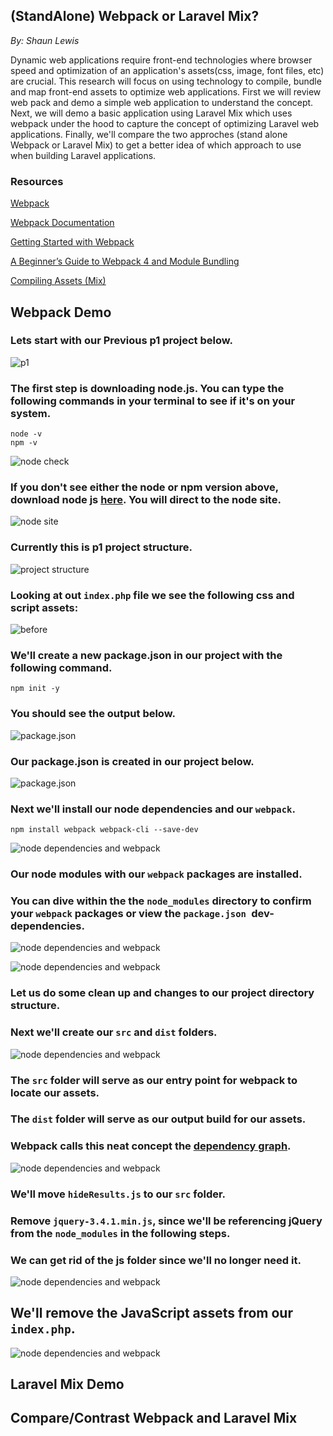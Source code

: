 ## (StandAlone) Webpack or Laravel Mix?

*By: Shaun Lewis*

Dynamic web applications require front-end technologies where browser speed and optimization of an application's 
assets(css, image, font files, etc) are crucial. This research will focus on using technology to compile, bundle and map
front-end assets to optimize web applications. First we will review web pack and demo a simple web application to understand the concept. Next, we will demo a basic application using Laravel Mix which uses webpack under the hood to capture the concept of optimizing Laravel web applications. Finally, we'll compare the two approches (stand alone Webpack or Laravel Mix) to get a better idea of which approach to use when building Laravel applications.

### Resources

[Webpack](https://webpack.js.org/)

[Webpack Documentation](https://webpack.js.org/concepts/)

[Getting Started with Webpack](https://webpack.js.org/guides/getting-started/)

[A Beginner’s Guide to Webpack 4 and Module Bundling](https://www.sitepoint.com/beginners-guide-webpack-module-bundling/)

[Compiling Assets (Mix)](https://laravel.com/docs/6.x/mix)


## Webpack Demo

### Lets start with our Previous p1 project below.
![p1](https://github.com/budostylz/e15/blob/master/Independent-Study/images/webpack-standalone/js/image00PNG.PNG)

### The first step is downloading node.js. You can type the following commands in your terminal to see if it's on your system.

```ubuntu
node -v
npm -v

```

![node check](https://github.com/budostylz/e15/blob/master/Independent-Study/images/webpack-standalone/checknode.PNG)

### If you don't see either the node or npm version above, download node js [here](https://nodejs.org/en/). You will direct to the node site.
![node site](https://github.com/budostylz/e15/blob/master/Independent-Study/images/webpack-standalone/js/image0.PNG)

### Currently this is p1 project structure.
![project structure](https://github.com/budostylz/e15/blob/master/Independent-Study/images/webpack-standalone/js/image1.1.PNG)

### Looking at out `index.php` file we see the following css and script assets:


![before](https://github.com/budostylz/e15/blob/master/Independent-Study/images/webpack-standalone/before.PNG)

### We'll create a new package.json in our project with the following command.

```ubuntu
npm init -y

```

### You should see the output below.
![package.json](https://github.com/budostylz/e15/blob/master/Independent-Study/images/webpack-standalone/js/image3.PNG)

### Our package.json is created in our project below.
![package.json](https://github.com/budostylz/e15/blob/master/Independent-Study/images/webpack-standalone/js/image4.PNG)

### Next we'll install our node dependencies and our `webpack`.
```ubuntu
npm install webpack webpack-cli --save-dev

```
![node dependencies and webpack](https://github.com/budostylz/e15/blob/master/Independent-Study/images/webpack-standalone/js/image5.PNG)

### Our node modules with our `webpack` packages are installed. 
### You can dive within the the `node_modules` directory to confirm your `webpack` packages or view the `package.json `dev-dependencies.

![node dependencies and webpack](https://github.com/budostylz/e15/blob/master/Independent-Study/images/webpack-standalone/js/image6.PNG)

![node dependencies and webpack](https://github.com/budostylz/e15/blob/master/Independent-Study/images/webpack-standalone/js/image7.1.PNG)

### Let us do some clean up and changes to our project directory structure.
### Next we'll create our `src` and `dist` folders.
![node dependencies and webpack](https://github.com/budostylz/e15/blob/master/Independent-Study/images/webpack-standalone/js/image8.PNG)

### The `src` folder will serve as our entry point for webpack to locate our assets. 
### The `dist` folder will serve as our output build for our assets. 
### Webpack calls this neat concept the [dependency graph](https://webpack.js.org/).
![node dependencies and webpack](https://github.com/budostylz/e15/blob/master/Independent-Study/images/webpack-standalone/dependency-graph1.PNG)

### We'll move `hideResults.js` to our `src` folder. 
### Remove `jquery-3.4.1.min.js`, since we'll be referencing jQuery from the `node_modules` in the following steps.
### We can get rid of the js folder since we'll no longer need it.
![node dependencies and webpack](https://github.com/budostylz/e15/blob/master/Independent-Study/images/webpack-standalone/js/image9.PNG)

## We'll remove the JavaScript assets from our `index.php`.
![node dependencies and webpack](https://github.com/budostylz/e15/blob/master/Independent-Study/images/webpack-standalone/js/image10.PNG)



## Laravel Mix Demo

## Compare/Contrast Webpack and Laravel Mix









